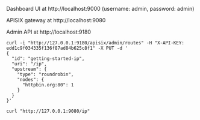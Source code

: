 Dashboard UI at http://localhost:9000 (username: admin, password: admin)

APISIX gateway at http://localhost:9080

Admin API at http://localhost:9180

```
curl -i "http://127.0.0.1:9180/apisix/admin/routes" -H "X-API-KEY: edd1c9f034335f136f87ad84b625c8f1" -X PUT -d '   
{
  "id": "getting-started-ip",
  "uri": "/ip",
  "upstream": {
    "type": "roundrobin",
    "nodes": {
      "httpbin.org:80": 1
    }
  }
}'
```

```
curl "http://127.0.0.1:9080/ip"
```